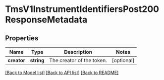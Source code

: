 # TmsV1InstrumentIdentifiersPost200ResponseMetadata

## Properties
Name | Type | Description | Notes
------------ | ------------- | ------------- | -------------
**creator** | **string** | The creator of the token. | [optional] 

[[Back to Model list]](../README.md#documentation-for-models) [[Back to API list]](../README.md#documentation-for-api-endpoints) [[Back to README]](../README.md)


